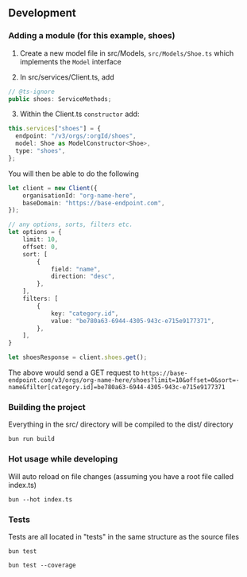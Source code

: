 

## Development

### Adding a module (for this example, shoes)
1. Create a new model file in src/Models, `src/Models/Shoe.ts` which implements the `Model` interface


2. In src/services/Client.ts, add 
```typescript
// @ts-ignore
public shoes: ServiceMethods;
```
3. Within the Client.ts `constructor` add:
```typescript
this.services["shoes"] = {
  endpoint: "/v3/orgs/:orgId/shoes",
  model: Shoe as ModelConstructor<Shoe>,
  type: "shoes",
};
```

You will then be able to do the following

```typescript
let client = new Client({
    organisationId: "org-name-here",
    baseDomain: "https://base-endpoint.com",
});

// any options, sorts, filters etc.
let options = {
    limit: 10,
    offset: 0,
    sort: [
        {
            field: "name",
            direction: "desc",
        },
    ],
    filters: [
        {
            key: "category.id",
            value: "be780a63-6944-4305-943c-e715e9177371",
        },
    ],
} 

let shoesResponse = client.shoes.get();
```

The above would send a GET request to `https://base-endpoint.com/v3/orgs/org-name-here/shoes?limit=10&offset=0&sort=-name&filter[category.id]=be780a63-6944-4305-943c-e715e9177371`



### Building the project
Everything in the src/ directory will be compiled to the dist/ directory

`bun run build`

### Hot usage while developing
Will auto reload on file changes (assuming you have a root file called index.ts)

`bun --hot index.ts` 

### Tests
Tests are all located in "tests" in the same structure as the source files

`bun test`

`bun test --coverage`
